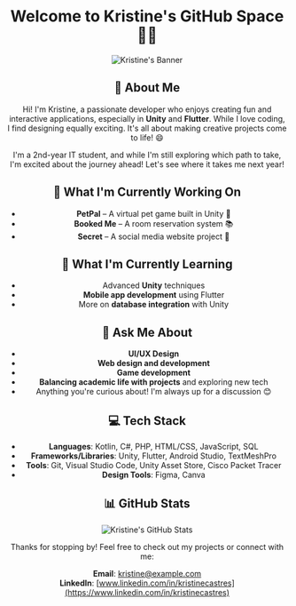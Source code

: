 <div align="center">

# Welcome to Kristine's GitHub Space 👋✨

![Kristine's Banner](https://via.placeholder.com/800x200.png?text=Welcome+to+Kristine's+GitHub+Space)

## 🌱 About Me
Hi! I'm Kristine, a passionate developer who enjoys creating fun and interactive applications, especially in **Unity** and **Flutter**. While I love coding, I find designing equally exciting. It's all about making creative projects come to life! 😄

I'm a 2nd-year IT student, and while I'm still exploring which path to take, I'm excited about the journey ahead! Let's see where it takes me next year!

## 🔭 What I'm Currently Working On
<p align="center">
  <ul>
    <li><b>PetPal</b> – A virtual pet game built in Unity 🐾</li>
    <li><b>Booked Me</b> – A room reservation system 📚</li>
    <li><b>Secret</b> – A social media website project 🍳</li>
  </ul>
</p>

## 🐋 What I'm Currently Learning
<p align="center">
  <ul>
    <li>Advanced <b>Unity</b> techniques</li>
    <li><b>Mobile app development</b> using Flutter</li>
    <li>More on <b>database integration</b> with Unity</li>
  </ul>
</p>

## 💬 Ask Me About
<p align="center">
  <ul>
    <li><b>UI/UX Design</b></li>
    <li><b>Web design and development</b></li>
    <li><b>Game development</b></li>
    <li><b>Balancing academic life with projects</b> and exploring new tech</li>
    <li>Anything you're curious about! I'm always up for a discussion 😊</li>
  </ul>
</p>

## 💻 Tech Stack
<p align="center">
  <ul>
    <li><b>Languages</b>: Kotlin, C#, PHP, HTML/CSS, JavaScript, SQL</li>
    <li><b>Frameworks/Libraries</b>: Unity, Flutter, Android Studio, TextMeshPro</li>
    <li><b>Tools</b>: Git, Visual Studio Code, Unity Asset Store, Cisco Packet Tracer</li>
    <li><b>Design Tools</b>: Figma, Canva</li>
  </ul>
</p>

## 📊 GitHub Stats
![Kristine's GitHub Stats](https://github-readme-stats.vercel.app/api?username=Kristine&show_icons=true&theme=radical)

Thanks for stopping by! Feel free to check out my projects or connect with me:

**Email**: kristine@example.com  
**LinkedIn**: [www.linkedin.com/in/kristinecastres](https://www.linkedin.com/in/kristinecastres)

</div>
